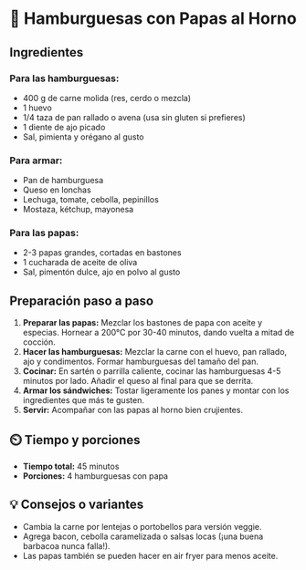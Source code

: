 # 🍟 Hamburguesas con Papas al Horno

## Ingredientes

### Para las hamburguesas:
- 400 g de carne molida (res, cerdo o mezcla)
- 1 huevo
- 1/4 taza de pan rallado o avena (usa sin gluten si prefieres)
- 1 diente de ajo picado
- Sal, pimienta y orégano al gusto

### Para armar:
- Pan de hamburguesa
- Queso en lonchas
- Lechuga, tomate, cebolla, pepinillos
- Mostaza, kétchup, mayonesa

### Para las papas:
- 2-3 papas grandes, cortadas en bastones
- 1 cucharada de aceite de oliva
- Sal, pimentón dulce, ajo en polvo al gusto

## Preparación paso a paso

1. **Preparar las papas:** Mezclar los bastones de papa con aceite y especias. Hornear a 200°C por 30-40 minutos, dando vuelta a mitad de cocción.
2. **Hacer las hamburguesas:** Mezclar la carne con el huevo, pan rallado, ajo y condimentos. Formar hamburguesas del tamaño del pan.
3. **Cocinar:** En sartén o parrilla caliente, cocinar las hamburguesas 4-5 minutos por lado. Añadir el queso al final para que se derrita.
4. **Armar los sándwiches:** Tostar ligeramente los panes y montar con los ingredientes que más te gusten.
5. **Servir:** Acompañar con las papas al horno bien crujientes.

## ⏲️ Tiempo y porciones

- **Tiempo total:** 45 minutos  
- **Porciones:** 4 hamburguesas con papa

## 💡 Consejos o variantes

- Cambia la carne por lentejas o portobellos para versión veggie.  
- Agrega bacon, cebolla caramelizada o salsas locas (¡una buena barbacoa nunca falla!).  
- Las papas también se pueden hacer en air fryer para menos aceite.  